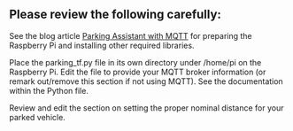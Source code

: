 ## Please review the following carefully:

See the blog article [Parking Assistant with MQTT](https://resinchemtech.blogspot.com/2021/07/parking-assistant-with-mqtt-and-vehicle.html) for preparing the Raspberry Pi and installing other required libraries.

Place the parking_tf.py file in its own directory under /home/pi on the Raspberry Pi.  Edit the file to provide your MQTT broker information (or remark out/remove this section if not using MQTT).  See the documentation within the Python file.

Review and edit the section on setting the proper nominal distance for your parked vehicle.
